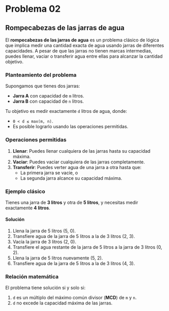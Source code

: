 # Problema 02

## Rompecabezas de las jarras de agua

El **rompecabezas de las jarras de agua** es un problema clásico de lógica que implica medir una cantidad exacta de agua usando jarras de diferentes capacidades. A pesar de que las jarras no tienen marcas intermedias, puedes llenar, vaciar o transferir agua entre ellas para alcanzar la cantidad objetivo.

### Planteamiento del problema

Supongamos que tienes dos jarras:

- **Jarra A** con capacidad de `m` litros.
- **Jarra B** con capacidad de `n` litros.

Tu objetivo es medir exactamente `d` litros de agua, donde:

- `0 < d ≤ max(m, n)`.
- Es posible lograrlo usando las operaciones permitidas.

### Operaciones permitidas

1. **Llenar**: Puedes llenar cualquiera de las jarras hasta su capacidad máxima.
2. **Vaciar**: Puedes vaciar cualquiera de las jarras completamente.
3. **Transferir**: Puedes verter agua de una jarra a otra hasta que:
   - La primera jarra se vacíe, o
   - La segunda jarra alcance su capacidad máxima.

### Ejemplo clásico

Tienes una jarra de **3 litros** y otra de **5 litros**, y necesitas medir exactamente **4 litros**.

#### Solución

1. Llena la jarra de 5 litros (5, 0).
2. Transfiere agua de la jarra de 5 litros a la de 3 litros (2, 3).
3. Vacía la jarra de 3 litros (2, 0).
4. Transfiere el agua restante de la jarra de 5 litros a la jarra de 3 litros (0, 2).
5. Llena la jarra de 5 litros nuevamente (5, 2).
6. Transfiere agua de la jarra de 5 litros a la de 3 litros (4, 3).

### Relación matemática

El problema tiene solución si y solo si:

1. `d` es un múltiplo del máximo común divisor (**MCD**) de `m` y `n`.
2. `d` no excede la capacidad máxima de las jarras.
